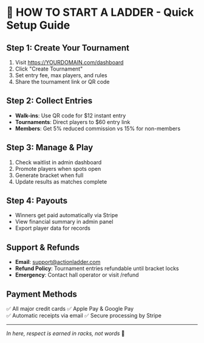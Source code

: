
# 🎱 HOW TO START A LADDER - Quick Setup Guide

## Step 1: Create Your Tournament
1. Visit https://YOURDOMAIN.com/dashboard
2. Click "Create Tournament" 
3. Set entry fee, max players, and rules
4. Share the tournament link or QR code

## Step 2: Collect Entries
- **Walk-ins**: Use QR code for $12 instant entry
- **Tournaments**: Direct players to $60 entry link
- **Members**: Get 5% reduced commission vs 15% for non-members

## Step 3: Manage & Play
1. Check waitlist in admin dashboard
2. Promote players when spots open
3. Generate bracket when full
4. Update results as matches complete

## Step 4: Payouts
- Winners get paid automatically via Stripe
- View financial summary in admin panel
- Export player data for records

## Support & Refunds
- **Email**: support@actionladder.com
- **Refund Policy**: Tournament entries refundable until bracket locks
- **Emergency**: Contact hall operator or visit /refund

## Payment Methods
✅ All major credit cards
✅ Apple Pay & Google Pay  
✅ Automatic receipts via email
✅ Secure processing by Stripe

---
*In here, respect is earned in racks, not words* 🎱
